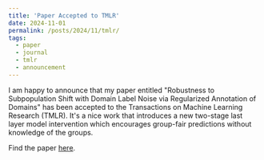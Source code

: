```yaml
---
title: 'Paper Accepted to TMLR'
date: 2024-11-01
permalink: /posts/2024/11/tmlr/
tags:
  - paper
  - journal
  - tmlr
  - announcement
---
```


I am happy to announce that my paper entitled "Robustness to Subpopulation Shift with Domain Label Noise via Regularized Annotation of Domains" has been accepted to the Transactions on Machine Learning Research (TMLR). It's a nice work that introduces a new two-stage last layer model intervention which encourages group-fair predictions without knowledge of the groups.

Find the paper [here](https://nstromberg.github.io/publication/2024-02-11-RAD).